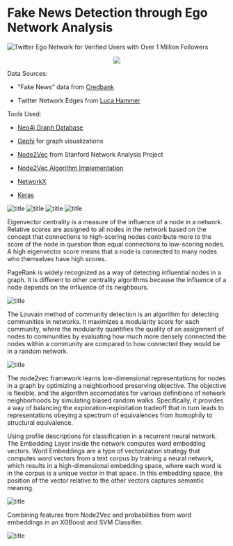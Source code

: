 # Fake News Detection through Ego Network Analysis

![Twitter Ego Network for Verified Users with Over 1 Million Followers](https://github.com/briansrebrenik/Final_Project/blob/master/network_screenshots/new2/screenshot_074045.png)
<div style="text-align:center"><img src ="https://github.com/briansrebrenik/Final_Project/blob/master/network_screenshots/new2/final.png" /></div>

Data Sources:

* "Fake News" data from [Credbank](http://compsocial.github.io/CREDBANK-data/)

* Twitter Network Edges from [Luca Hammer](https://github.com/lucahammer)

Tools Used:
* [Neo4j Graph Database](https://neo4j.com/)

* [Gephi](https://gephi.org/) for graph visualizations

* [Node2Vec](https://snap.stanford.edu/node2vec/) from Stanford Network Analysis Project

* [Node2Vec Algorithm Implementation](https://github.com/eliorc/node2vec)

* [NetworkX](https://networkx.github.io/)

* [Keras](https://keras.io/)



![title](https://github.com/briansrebrenik/Final_Project/blob/master/presentation_screenshots/Final%20Project1.jpg)
![title](https://github.com/briansrebrenik/Final_Project/blob/master/presentation_screenshots/Final%20Project2.jpg)
![title](https://github.com/briansrebrenik/Final_Project/blob/master/presentation_screenshots/Final%20Project3.jpg)
![title](https://github.com/briansrebrenik/Final_Project/blob/master/presentation_screenshots/Final%20Project4.jpg)

Eigenvector centrality is a measure of the influence of a node in a network. Relative scores are assigned to all nodes in the network based on the concept that connections to high-scoring nodes contribute more to the score of the node in question than equal connections to low-scoring nodes. A high eigenvector score means that a node is connected to many nodes who themselves have high scores.

PageRank is widely recognized as a way of detecting influential nodes in a graph. It is different to other centrality algorithms because the influence of a node depends on the influence of its neighbours.

![title](https://github.com/briansrebrenik/Final_Project/blob/master/presentation_screenshots/Final%20Project5.jpg)

The Louvain method of community detection is an algorithm for detecting communities in networks. It maximizes a modularity score for each community, where the modularity quantifies the quality of an assignment of nodes to communities by evaluating how much more densely connected the nodes within a community are compared to how connected they would be in a random network.

![title](https://github.com/briansrebrenik/Final_Project/blob/master/presentation_screenshots/Final%20Project6.jpg)

The node2vec framework learns low-dimensional representations for nodes in a graph by optimizing a neighborhood preserving objective. The objective is flexible, and the algorithm accomodates for various definitions of network neighborhoods by simulating biased random walks. Specifically, it provides a way of balancing the exploration-exploitation tradeoff that in turn leads to representations obeying a spectrum of equivalences from homophily to structural equivalence.

Using profile descriptions for classification in a recurrent neural network. The Embedding Layer inside the network computes word embedding vectors. Word Embeddings are a type of vectorization strategy that computes word vectors from a text corpus by training a neural network, which results in a high-dimensional embedding space, where each word is in the corpus is a unique vector in that space. In this embedding space, the position of the vector relative to the other vectors captures semantic meaning.

![title](https://github.com/briansrebrenik/Final_Project/blob/master/presentation_screenshots/Final%20Project7.jpg)

Combining features from Node2Vec and probabilities from word embeddings in an XGBoost and SVM Classifier.

![title](https://github.com/briansrebrenik/Final_Project/blob/master/presentation_screenshots/Final%20Project8.jpg)
